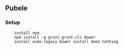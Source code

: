 ## Pubele

### Setup

        install npm
        npm install -g grunt grunt-cli bower
        install node-legacy bower install does nothing

